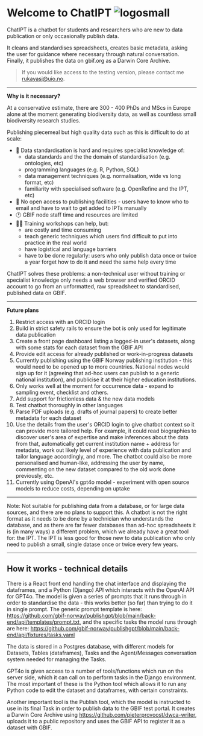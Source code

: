 # Welcome to ChatIPT ![logosmall](https://github.com/user-attachments/assets/9aded457-b39e-41dc-bad6-92a9258ac563)



ChatIPT is a chatbot for students and researchers who are new to data publication or only occasionally publish data.

It cleans and standardises spreadsheets, creates basic metadata, asking the user for guidance where necessary through natural conversation. Finally, it publishes the data on gbif.org as a Darwin Core Archive.

> If you would like access to the testing version, please contact me rukayasj@uio.no.

* * *

**Why is it necessary?**

At a conservative estimate, there are 300 - 400 PhDs and MScs in Europe alone at the moment generating biodiversity data, as well as countless small biodiversity research studies.

Publishing piecemeal but high quality data such as this is difficult to do at scale:

*   🤔 Data standardisation is hard and requires specialist knowledge of:
    *   data standards and the the domain of standardisation (e.g. ontologies, etc)
    *   programming languages (e.g. R, Python, SQL)
    *   data management techniques (e.g. normalisation, wide vs long format, etc)
    *   familiarity with specialised software (e.g. OpenRefine and the IPT, etc)
*   📨 No open access to publishing facilities - users have to know who to email and have to wait to get added to IPTs manually
*   🕐 GBIF node staff time and resources are limited
*   🧑‍🎓 Training workshops can help, but:
    *   are costly and time consuming
    *   teach generic techniques which users find difficult to put into practice in the real world
    *   have logistical and language barriers
    *   have to be done regularly: users who only publish data once or twice a year forget how to do it and need the same help every time

ChatIPT solves these problems: a non-technical user without training or specialist knowledge only needs a web browser and verified ORCID account to go from an unformatted, raw spreadsheet to standardised, published data on GBIF.

* * *

**Future plans**

1.  Restrict access with an ORCID login
2.  Build in strict safety rails to ensure the bot is only used for legitimate data publication
3.  Create a front page dashboard listing a logged-in user's datasets, along with some stats for each dataset from the GBIF API
4.  Provide edit access for already published or work-in-progress datasets
5.  Currently publishing using the GBIF Norway publishing institution - this would need to be opened up to more countries. National nodes would sign up for it (agreeing that ad-hoc users can publish to a generic national institution), and publicise it at their higher education institutions.
6.  Only works well at the moment for occurrence data - expand to sampling event, checklist and others.
7.  Add support for frictionless data & the new data models
8.  Test chatbot thoroughly in other languages
9.  Parse PDF uploads (e.g. drafts of journal papers) to create better metadata for each dataset
10.  Use the details from the user's ORCID login to give chatbot context so it can provide more tailored help. For example, it could read biographies to discover user's area of expertise and make inferences about the data from that, automatically get current institution name + address for metadata, work out likely level of experience with data publication and tailor language accordingly, and more. The chatbot could also be more personalised and human-like, addressing the user by name, commenting on the new dataset compared to the old work done previously, etc.
11.  Currently using OpenAI's gpt4o model - experiment with open source models to reduce costs, depending on uptake
* * *
Note: Not suitable for publishing data from a database, or for large data sources, and there are no plans to support this. A chatbot is not the right format as it needs to be done by a technician who understands the database, and as there are far fewer databases than ad-hoc spreadsheets it is (in many ways) a different problem, which we already have a great tool for: the IPT. The IPT is less good for those new to data publication who only need to publish a small, single datase once or twice every few years.

* * *
## How it works - technical details

There is a React front end handling the chat interface and displaying the dataframes, and a Python (Django) API which interacts with the OpenAI API for GPT4o. The model is given a series of prompts that it runs through in order to standardise the data - this works better (so far) than trying to do it in single prompt. The generic prompt template is here: https://github.com/gbif-norway/publishgpt/blob/main/back-end/api/templates/prompt.txt, and the specific tasks the model runs through are here: https://github.com/gbif-norway/publishgpt/blob/main/back-end/api/fixtures/tasks.yaml

The data is stored in a Postgres database, with different models for Datasets, Tables (dataframes), Tasks and the Agent/Messages conversation system needed for managing the Tasks.

GPT4o is given access to a number of tools/functions which run on the server side, which it can call on to perform tasks in the Django environment. The most important of these is the Python tool which allows it to run any Python code to edit the dataset and dataframes, with certain constraints.

Another important tool is the Publish tool, which the model is instructed to use in its final Task in order to publish data to the GBIF test portal. It creates a Darwin Core Archive using https://github.com/pieterprovoost/dwca-writer, uploads it to a public repository and uses the GBIF API to register it as a dataset with GBIF. 
